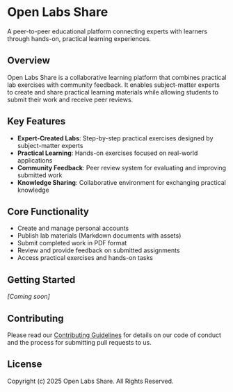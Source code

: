 # Open Labs Share

A peer-to-peer educational platform connecting experts with learners through hands-on, practical learning experiences.

## Overview

Open Labs Share is a collaborative learning platform that combines practical lab exercises with community feedback. It enables subject-matter experts to create and share practical learning materials while allowing students to submit their work and receive peer reviews.

## Key Features

- **Expert-Created Labs**: Step-by-step practical exercises designed by subject-matter experts
- **Practical Learning**: Hands-on exercises focused on real-world applications
- **Community Feedback**: Peer review system for evaluating and improving submitted work
- **Knowledge Sharing**: Collaborative environment for exchanging practical knowledge

## Core Functionality

- Create and manage personal accounts
- Publish lab materials (Markdown documents with assets)
- Submit completed work in PDF format
- Review and provide feedback on submitted assignments
- Access practical exercises and hands-on tasks

## Getting Started

*[Coming soon]*

## Contributing

Please read our [Contributing Guidelines](CONTRIBUTING.md) for details on our code of conduct and the process for submitting pull requests to us.

## License

Copyright (c) 2025 Open Labs Share. All Rights Reserved.
